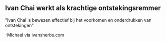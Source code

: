 <h2>Ivan Chai werkt als krachtige ontstekingsremmer</h2>

"Ivan Chai is bewezen effectief bij het voorkomen en onderdrukken van ontstekingen"

-Michael via ivansherbs.com
